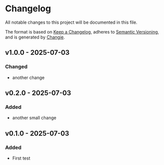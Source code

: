 # Changelog
All notable changes to this project will be documented in this file.

The format is based on [Keep a Changelog](https://keepachangelog.com/en/1.0.0/),
adheres to [Semantic Versioning](https://semver.org/spec/v2.0.0.html),
and is generated by [Changie](https://github.com/miniscruff/changie).


## v1.0.0 - 2025-07-03
### Changed
* another change

## v0.2.0 - 2025-07-03
### Added
* another small change

## v0.1.0 - 2025-07-03
### Added
* First test
